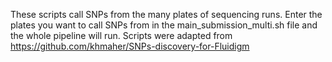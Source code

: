 These scripts call SNPs from the many plates of sequencing runs.
Enter the plates you want to call SNPs from in the main_submission_multi.sh file and the whole pipeline will run.
Scripts were adapted from https://github.com/khmaher/SNPs-discovery-for-Fluidigm
